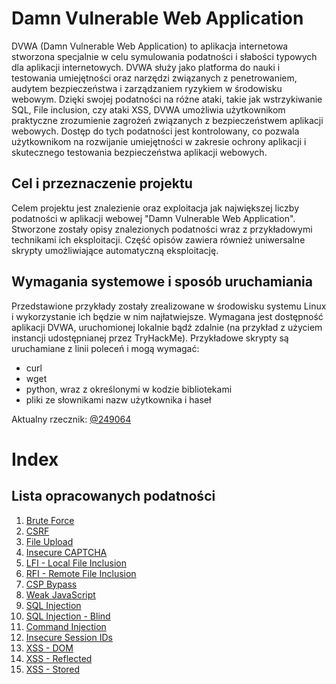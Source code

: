 # Damn Vulnerable Web Application
DVWA (Damn Vulnerable Web Application) to aplikacja internetowa stworzona specjalnie w celu symulowania podatności i słabości typowych dla aplikacji internetowych. DVWA służy jako platforma do nauki i testowania umiejętności oraz narzędzi związanych z penetrowaniem, audytem bezpieczeństwa i zarządzaniem ryzykiem w środowisku webowym. Dzięki swojej podatności na różne ataki, takie jak wstrzykiwanie SQL, File inclusion, czy ataki XSS, DVWA umożliwia użytkownikom praktyczne zrozumienie zagrożeń związanych z bezpieczeństwem aplikacji webowych. Dostęp do tych podatności jest kontrolowany, co pozwala użytkownikom na rozwijanie umiejętności w zakresie ochrony aplikacji i skutecznego testowania bezpieczeństwa aplikacji webowych.

## Cel i przeznaczenie projektu
Celem projektu jest znalezienie oraz exploitacja jak największej liczby podatności w aplikacji webowej "Damn Vulnerable Web Application". Stworzone zostały opisy znalezionych podatności wraz z przykładowymi technikami ich eksploitacji. Część opisów zawiera również uniwersalne skrypty umożliwiające automatyczną eksploitację.

## Wymagania systemowe i sposób uruchamiania
Przedstawione przykłady zostały zrealizowane w środowisku systemu Linux i wykorzystanie ich będzie w nim najłatwiejsze. Wymagana jest dostępność aplikacji DVWA, uruchomionej lokalnie bądź zdalnie (na przykład z użyciem instancji udostępnianej przez TryHackMe).
Przykładowe skrypty są uruchamiane z linii poleceń i mogą wymagać:
- curl
- wget
- python, wraz z określonymi w kodzie bibliotekami
- pliki ze słownikami nazw użytkownika i haseł

Aktualny rzecznik: [@249064](https://www.github.com/249064)

# Index

## Lista opracowanych podatności

1. [Brute Force](https://github.com/249064/CBE-BAW-2023/blob/main/brute_force.md)
2. [CSRF](https://github.com/249064/CBE-BAW-2023/blob/main/csrf.md)
3. [File Upload](https://github.com/249064/CBE-BAW-2023/blob/main/file_upload.md)
4. [Insecure CAPTCHA](https://github.com/249064/CBE-BAW-2023/blob/main/insecure_captcha.md)
5. [LFI - Local File Inclusion](https://github.com/249064/CBE-BAW-2023/blob/main/local_file_inclusion.md)
6. [RFI - Remote File Inclusion](https://github.com/249064/CBE-BAW-2023/blob/main/remote_file_inclusion.md)
7. [CSP Bypass](https://github.com/249064/CBE-BAW-2023/blob/main/CSP.md)
8. [Weak JavaScript](https://github.com/249064/CBE-BAW-2023/blob/main/JavaScript.md)
9. [SQL Injection](https://github.com/249064/CBE-BAW-2023/blob/main/SQLi.md)
10. [SQL Injection - Blind](https://github.com/249064/CBE-BAW-2023/blob/main/SQLi_blind.md)
11. [Command Injection](https://github.com/249064/CBE-BAW-2023/blob/main/Command_Injection.md)
12. [Insecure Session IDs](https://github.com/249064/CBE-BAW-2023/blob/main/Insecure_IDs.md)
13. [XSS - DOM](https://github.com/249064/CBE-BAW-2023/blob/main/XSS_DOM.md)
14. [XSS - Reflected](https://github.com/249064/CBE-BAW-2023/blob/main/XSS_Reflected.md)
15. [XSS - Stored](https://github.com/249064/CBE-BAW-2023/blob/main/XSS_Stored.md)
